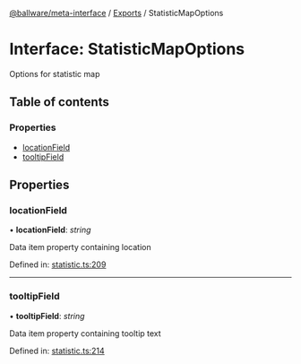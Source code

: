 [@ballware/meta-interface](../README.md) / [Exports](../modules.md) / StatisticMapOptions

# Interface: StatisticMapOptions

Options for statistic map

## Table of contents

### Properties

- [locationField](statisticmapoptions.md#locationfield)
- [tooltipField](statisticmapoptions.md#tooltipfield)

## Properties

### locationField

• **locationField**: *string*

Data item property containing location

Defined in: [statistic.ts:209](https://github.com/ballware/ballware-client/blob/cea3b48/packages/meta-interface/src/statistic.ts#L209)

___

### tooltipField

• **tooltipField**: *string*

Data item property containing tooltip text

Defined in: [statistic.ts:214](https://github.com/ballware/ballware-client/blob/cea3b48/packages/meta-interface/src/statistic.ts#L214)
